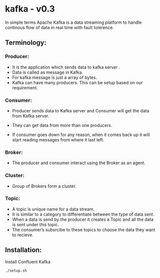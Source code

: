 # kafka - v0.3

In simple terms Apache Kafka is a data streaming platform to handle continous flow of data in real time with fault tolerence.

## Terminology:
### Producer:

- It is the application which sends data to kafka server .
- Data is called as message in Kafka.
- For kafka message is just a array of bytes.
- Kafka can have many producers. This can be setup based on our requirement.

### Consumer:

- Producer sends data to Kafka server and Consumer will get the data from Kafka server.

- They can get data from more than one producers.

- If consumer goes down for any reason, when it comes back up it will start reading messages from where it last left.

### Broker:

- The producer and consumer interact using the Broker as an agent.

### Cluster:

- Group of Brokers form a cluster.

### Topic:

- A topic is unique name for a data stream.
- It is similar to a category to differentiate between the type of data sent.
- When a data is send by the producer it creates a Topic and all the data is sent under this topic.
- The consumer’s subsrcibe to these topics to choose the data they want to recieve.

## Installation:

Install Confluent Kafka

```
./setup.sh
```
